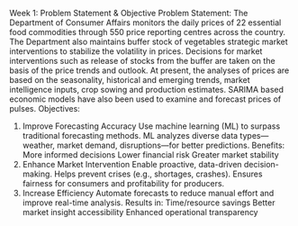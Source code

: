 Week 1: Problem Statement & Objective 
Problem Statement: 
The Department of Consumer Affairs monitors the daily prices of 22 essential food 
commodities through 550 price reporting centres across the country. The Department 
also maintains buffer stock of vegetables strategic market interventions to stabilize the 
volatility in prices. Decisions for market interventions such as release of stocks from the 
buffer are taken on the basis of the price trends and outlook. At present, the analyses of 
prices are based on the seasonality, historical and emerging trends, market intelligence 
inputs, crop sowing and production estimates. SARIMA based economic models have 
also been used to examine and forecast prices of pulses. 
Objectives: 
1. Improve Forecasting Accuracy 
Use machine learning (ML) to surpass traditional forecasting methods. 
ML analyzes diverse data types—weather, market demand, disruptions—for 
better predictions. 
Benefits: 
More informed decisions 
Lower financial risk 
Greater market stability 
2. Enhance Market Intervention 
Enable proactive, data-driven decision-making. 
Helps prevent crises (e.g., shortages, crashes). 
Ensures fairness for consumers and profitability for producers. 
3. Increase Efficiency 
Automate forecasts to reduce manual effort and improve real-time analysis. 
Results in: 
Time/resource savings 
Better market insight accessibility 
Enhanced operational transparency